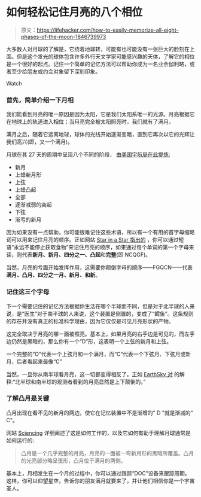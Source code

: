 # 如何轻松记住月亮的八个相位

> 原文：<https://lifehacker.com/how-to-easily-memorize-all-eight-phases-of-the-moon-1846739973>

大多数人对月球的了解是，它绕着地球转，可能有也可能没有一张巨大的脸刻在上面。但是这个发光的球体包含许多外行天文学家可能感兴趣的天体，了解它的相位是一个很好的起点。记住一个简单的记忆方法可以帮助你成为一名业余伽利略，或者至少给朋友或约会对象留下深刻印象。

Watch

### 首先，简单介绍一下月相

我们能看到月亮的唯一原因是因为太阳，它是我们太阳系唯一的光源。月亮根据它在地球上的轨道进入相位；当月亮完全被太阳照亮时，我们就有了满月。

满月之后，随着它远离地球，球体的光线开始逐渐变暗，直到它再次以它的光辉让我们高兴(即，又一个满月)。

月球在其 27 天的周期中呈现八个不同的阶段， [由美国宇航局在此提炼:](https://spaceplace.nasa.gov/moon-phases/en/)

*   新月
*   上蜡新月形
*   上弦
*   上蜡凸起
*   全部
*   逐渐减弱的突起
*   下弦
*   渐亏的新月

因为如果没有一点帮助，你可能很难记住这些术语，所以有一个有用的首字母缩略词可以用来记住月亮的顺序。正如网站 [Star in a Star 指出的](https://starinastar.com/moon-phases-names-an-easy-way-to-remember/) ，你可以通过短语“永远不能停止获取食物”来记住月亮的顺序，如果通过每个单词的第一个字母来读，则代表**新月、新月、四分之一、凸起**和**完整**(即 NCQGF)。

当然，月亮的亏面开始发挥作用，这需要你颠倒字母的顺序——FGQCN——代表**满月、凸月、四分之一月、新月、**和**新**。

### 记住这三个字母

下一个需要记住的记忆方法根据你生活在哪个半球而不同，但是对于北半球的人来说，是“医生”对于南半球的人来说，这个装置是倒置的，变成了“鳕鱼”。这条规则的存在并没有真正的标准科学理由，因为它仅仅是可见月亮形状的产物。

这完全取决于月亮的哪一面被照亮。基本上，如果月亮的右手边是可见的，而左手边仍然是黑暗的，那么你有一个“D”形，这表明一个上弦的新月和上弦。

一个完整的“O”代表一个上弦月和一个满月，而“C”代表一个下弦月、下弦月或新月，后者看起来最像“C”

当然，一旦你从南半球看月亮，这一切都变得相反了。正如 [EarthSky 对](https://earthsky.org/astronomy-essentials/do-we-all-see-the-same-moon-phase#:~:text=The%20change%20in%20orientation%20leads,features%20in%20the%20images%20below.) 的解释:“北半球和南半球的观测者看到的月亮显然是上下颠倒的。”

### 了解凸月是关键

凸月出现在看不见的新月的两边，使它在记忆装置中不是渐增的" D "就是渐减的" C"。

网站 [Sciencing](https://sciencing.com/science-experiment-kits-for-middle-school-13763608.html) 详细阐述了这是如何工作的，以及它如何有助于理解月球通常是如何运行的:

> 凸月是一个几乎完整的月亮，月亮的一面被一弯新月形的黑暗所覆盖。凸月的光亮部分略呈蛋形，凸月位于满月的两侧。

基本上，月相发生在一个月的过程中，你可以通过跟踪“DOC”设备来跟踪周期。这样，你可以仰望星空，告诉你的朋友满月就要来了，并让他们相信你是一个宇宙圣人。